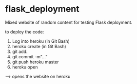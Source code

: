 # flask_deployment

Mixed website of random content for testing Flask deployment. 

to deploy the code:
1) Log into heroku (in Git Bash) 
2) heroku create (in Git Bash)  
3) git add.
4) git commit -m"..."
5) git push heroku master
6) heroku open  

--> opens the website on heroku
